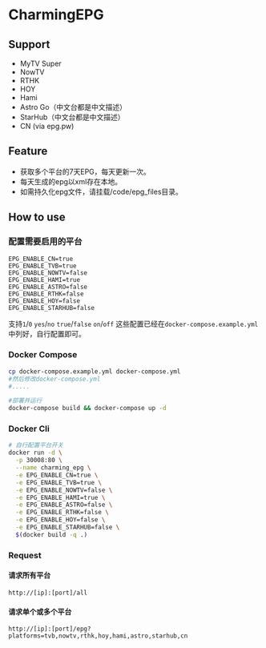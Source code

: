 # CharmingEPG

## Support

- MyTV Super
- NowTV
- RTHK
- HOY
- Hami
- Astro Go（中文台都是中文描述）
- StarHub（中文台都是中文描述）
- CN (via epg.pw)

## Feature

- 获取多个平台的7天EPG，每天更新一次。
- 每天生成的epg以xml存在本地。
- 如需持久化epg文件，请挂载/code/epg_files目录。

## How to use

### 配置需要启用的平台

```dotenv
EPG_ENABLE_CN=true
EPG_ENABLE_TVB=true
EPG_ENABLE_NOWTV=false
EPG_ENABLE_HAMI=true
EPG_ENABLE_ASTRO=false
EPG_ENABLE_RTHK=false
EPG_ENABLE_HOY=false
EPG_ENABLE_STARHUB=false
```

支持`1`/`0` `yes`/`no` `true`/`false` `on`/`off`
这些配置已经在`docker-compose.example.yml`中列好，自行配置即可。

### Docker Compose

```bash
cp docker-compose.example.yml docker-compose.yml
#然后修改docker-compose.yml
#.....

#部署并运行
docker-compose build && docker-compose up -d
```

### Docker Cli

```bash
# 自行配置平台开关
docker run -d \
  -p 30008:80 \
  --name charming_epg \
  -e EPG_ENABLE_CN=true \
  -e EPG_ENABLE_TVB=true \
  -e EPG_ENABLE_NOWTV=false \
  -e EPG_ENABLE_HAMI=true \
  -e EPG_ENABLE_ASTRO=false \
  -e EPG_ENABLE_RTHK=false \
  -e EPG_ENABLE_HOY=false \
  -e EPG_ENABLE_STARHUB=false \
  $(docker build -q .)
```

### Request

#### 请求所有平台

```
http://[ip]:[port]/all
```

#### 请求单个或多个平台

```
http://[ip]:[port]/epg?platforms=tvb,nowtv,rthk,hoy,hami,astro,starhub,cn
```